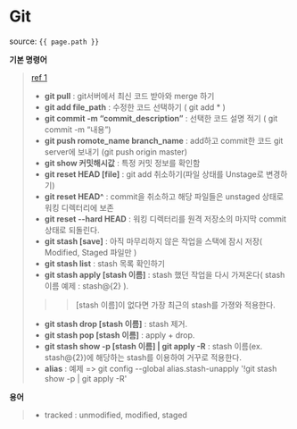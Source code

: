 # Git

source: `{{ page.path }}`

 __기본 명령어__
> [ref 1](https://theorydb.github.io/envops/2019/05/22/envops-blog-how-to-use-md/)
> + __git pull__ : git서버에서 최신 코드 받아와 merge 하기
> + __git add file_path__ : 수정한 코드 선택하기 ( git add * )
> + __git commit -m “commit_description”__ : 선택한 코드 설명 적기 ( git commit -m “내용”)
> + __git push romote_name branch_name__ : add하고 commit한 코드 git server에 보내기 (git push origin master)
> + __git show 커밋해시값__ : 특정 커밋 정보를 확인함
> + __git reset HEAD [file]__ : git add 취소하기(파일 상태를 Unstage로 변경하기)
> + __git reset HEAD^__ : commit을 취소하고 해당 파일들은 unstaged 상태로 워킹 디렉터리에 보존
> + __git reset --hard HEAD__ : 워킹 디렉터리를 원격 저장소의 마지막 commit 상태로 되돌린다.
> + __git stash [save]__ : 아직 마무리하지 않은 작업을 스택에 잠시 저장( Modified, Staged 파일만 )
> + __git stash list__ : stash 목록 확인하기
> + __git stash apply [stash 이름]__ : stash 했던 작업을 다시 가져온다( stash 이름 예제 : stash@{2} ).
>>> [stash 이름]이 없다면 가장 최근의 stash를 가졍와 적용한다.
> + __git stash drop [stash 이름]__ : stash 제거.
> + __git stash pop [stash 이름]__ : apply + drop.
> + __git stash show -p [stash 이름] &#124; git apply -R__ : stash 이름(ex. stash@{2})에 해당하는 stash를 이용하여 거꾸로 적용한다.
> + __alias__ : 예제 => git config --global alias.stash-unapply '!git stash show -p &#124; git apply -R'

 __용어__
> + tracked : unmodified, modified, staged
